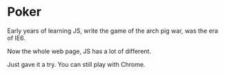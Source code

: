 # Poker
Early years of learning JS, write the game of the arch pig war, was the era of IE6.

Now the whole web page, JS has a lot of different.

Just gave it a try. You can still play with Chrome. 
